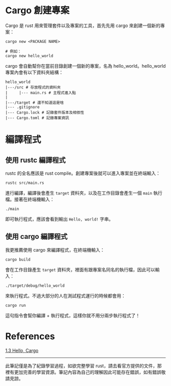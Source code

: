 <!-- 
date: 2024-01-19
update: 2024-01-19
Tag: 
    - Rust
-->

# Cargo 創建專案

Cargo 是 rust 用來管理套件以及專案的工具，首先先用 cargo 來創建一個新的專案：

```shell
cargo new <PACKAGE NAME>

# 例如：
cargo new hello_world
```

cargo 會自動幫你在當前目錄創建一個新的專案，名為 hello_world。hello_world 專案內會有以下資料夾結構：

```
hello_world
|---/src # 存放程式的資料夾
|     |--- main.rs # 主程式進入點
|
|---/target # 還不知道這是啥
|--- .gitignore 
|--- Cargo.lock # 記錄套件版本及相依性
|--- Cargo.toml # 記錄專案資訊
```

# 編譯程式

## 使用 rustc 編譯程式

rustc 的全名應該是 rust compile。創建專案後就可以進入專案並在終端輸入：

```shell
rustc src/main.rs
```

進行編譯，編譯後會產生 `target` 資料夾，以及在工作目錄會產生一個 `main` 執行檔。接著在終端機輸入：

```shell
./main
```

即可執行程式，應該會看到輸出 `Hello, world!` 字串。

## 使用 cargo 編譯程式

我更推薦使用 cargo 來編譯程式，在終端機輸入：

```shell
cargo build
```

會在工作目錄產生 `target` 資料夾，裡面有跟專案名同名的執行檔，因此可以輸入：

```shell
./target/debug/hello_world
```

來執行程式。不過大部分的人在測試程式運行的時候都會用：

```shell
cargo run
```

這句指令會幫你編譯 + 執行程式，這樣你就不用分兩步執行程式了！

# References

[1.3 Hello, Cargo](https://rust-lang.tw/book-tw/ch01-03-hello-cargo.html)

---
此筆記僅是為了紀錄學習過程，如欲完整學習 rust，請去看官方提供的文件，那裡有更加完善的學習資源。筆記內容為自己的理解因此可能存在錯誤，如有錯誤敬請見諒。